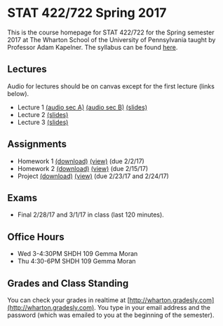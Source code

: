 # STAT 422/722 Spring 2017

This is the course homepage for STAT 422/722 for the Spring semester 2017 at The Wharton School of the University of Pennsylvania taught by Professor Adam Kapelner. The syllabus can be found [here](https://raw.githubusercontent.com/kapelner/Wharton_Stat_422_722/master/syllabus/syllabus.pdf).

## Lectures

Audio for lectures should be on canvas except for the first lecture (links below).

* Lecture 1 [(audio sec A)](https://clyp.it/ty1cebu4) [(audio sec B)](https://clyp.it/d3tmzv0b) [(slides)](https://github.com/kapelner/Wharton_Stat_422_722/blob/master/lectures/lec01/slides.pdf)
* Lecture 2 [(slides)](https://github.com/kapelner/Wharton_Stat_422_722/blob/master/lectures/lec02/slides.pdf)
* Lecture 3 [(slides)](https://github.com/kapelner/Wharton_Stat_422_722/blob/master/lectures/lec03/slides.pdf)


## Assignments

* Homework 1 [(download)](https://github.com/kapelner/Wharton_Stat_422_722/blob/master/assignments/hw01/hw01.pdf?raw=true) [(view)](https://github.com/kapelner/Wharton_Stat_422_722/blob/master/assignments/hw01/hw01.pdf)
(due 2/2/17)
* Homework 2 [(download)](https://github.com/kapelner/Wharton_Stat_422_722/blob/master/assignments/hw02/hw02.pdf?raw=true) [(view)](https://github.com/kapelner/Wharton_Stat_422_722/blob/master/assignments/hw02/hw02.pdf)
(due 2/15/17)
* Project [(download)](https://github.com/kapelner/Wharton_Stat_422_722/blob/master/assignments/project/project.pdf?raw=true) [(view)](https://github.com/kapelner/Wharton_Stat_422_722/blob/master/assignments/project/project.pdf) (due 2/23/17 and 2/24/17)

## Exams

* Final 2/28/17 and 3/1/17 in class (last 120 minutes).

## Office Hours

* Wed 3-4:30PM SHDH 109 Gemma Moran
* Thu 4:30-6PM SHDH 109 Gemma Moran


## Grades and Class Standing

You can check your grades in realtime at [http://wharton.gradesly.com](http://wharton.gradesly.com). You type in your email address and the password (which was emailed to you at the beginning of the semester).
